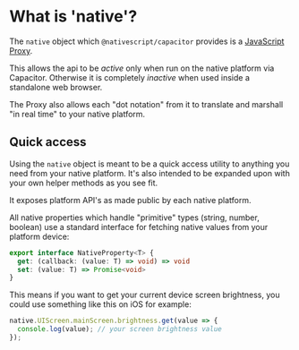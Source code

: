 # What is 'native'?

The `native` object which `@nativescript/capacitor` provides is a [JavaScript Proxy](https://developer.mozilla.org/en-US/docs/Web/JavaScript/Reference/Global_Objects/Proxy).

This allows the api to be *active* only when run on the native platform via Capacitor. Otherwise it is completely *inactive* when used inside a standalone web browser.

The Proxy also allows each "dot notation" from it to translate and marshall "in real time" to your native platform.

## Quick access

Using the `native` object is meant to be a quick access utility to anything you need from your native platform. It's also intended to be expanded upon with your own helper methods as you see fit.

It exposes platform API's as made public by each native platform.

All native properties which handle "primitive" types (string, number, boolean) use a standard interface for fetching native values from your platform device:

```typescript
export interface NativeProperty<T> {
  get: (callback: (value: T) => void) => void
  set: (value: T) => Promise<void>
}
```

This means if you want to get your current device screen brightness, you could use something like this on iOS for example:

```typescript
native.UIScreen.mainScreen.brightness.get(value => {
  console.log(value); // your screen brightness value
}); 
```

